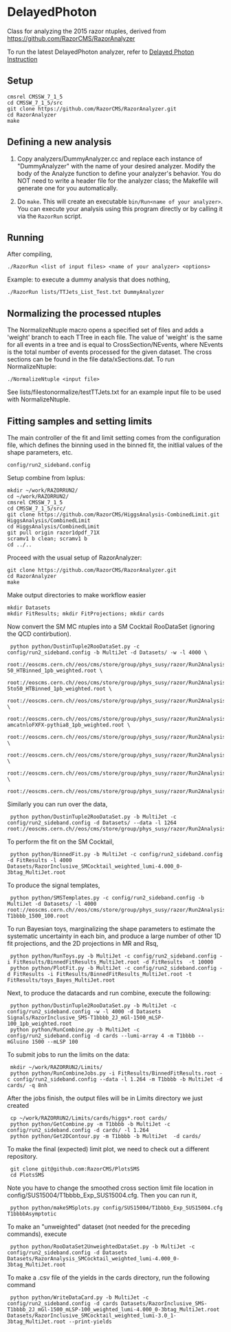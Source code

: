 DelayedPhoton
=============

Class for analyzing the 2015 razor ntuples, derived from https://github.com/RazorCMS/RazorAnalyzer

To run the latest DelayedPhoton analyzer, refer to [Delayed Photon Instruction](README_DelayedPhoton.md)

Setup
-------------

    cmsrel CMSSW_7_1_5
    cd CMSSW_7_1_5/src
    git clone https://github.com/RazorCMS/RazorAnalyzer.git
    cd RazorAnalyzer
    make
  
Defining a new analysis
-------------
1) Copy analyzers/DummyAnalyzer.cc and replace each instance of "DummyAnalyzer" with the name of your desired analyzer.  Modify the body of the Analyze function to define your analyzer's behavior.  You do NOT need to write a header file for the analyzer class; the Makefile will generate one for you automatically.  

2) Do `make`.  This will create an executable `bin/Run<name of your analyzer>`. You can execute your analysis using this program directly or by calling it via the `RazorRun` script. 

Running
------------
After compiling, 

    ./RazorRun <list of input files> <name of your analyzer> <options>
  
Example: to execute a dummy analysis that does nothing,

    ./RazorRun lists/TTJets_List_Test.txt DummyAnalyzer

Normalizing the processed ntuples
------------
The NormalizeNtuple macro opens a specified set of files and adds a 'weight' branch to each TTree in each file.  The value of 'weight' is the same for all events in a tree and is equal to CrossSection/NEvents, where NEvents is the total number of events processed for the given dataset.  The cross sections can be found in the file data/xSections.dat.  To run NormalizeNtuple:

    ./NormalizeNtuple <input file>

See lists/filestonormalize/testTTJets.txt for an example input file to be used with NormalizeNtuple.

Fitting samples and setting limits
-----------

The main controller of the fit and limit setting comes from the
configuration file, which defines the binning used in the binned fit,
the initlial values of the shape parameters, etc.

    config/run2_sideband.config

Setup combine from lxplus:

	mkdir ~/work/RAZORRUN2/
	cd ~/work/RAZORRUN2/
    cmsrel CMSSW_7_1_5
    cd CMSSW_7_1_5/src/
    git clone https://github.com/RazorCMS/HiggsAnalysis-CombinedLimit.git HiggsAnalysis/CombinedLimit
    cd HiggsAnalysis/CombinedLimit
    git pull origin razor1dpdf_71X
    scramv1 b clean; scramv1 b
    cd ../..

Proceed with the usual setup of RazorAnalyzer:

    git clone https://github.com/RazorCMS/RazorAnalyzer.git
    cd RazorAnalyzer
    make
  
Make output directories to make workflow easier 

    mkdir Datasets
    mkdir FitResults; mkdir FitProjections; mkdir cards

Now convert the SM MC ntuples into a SM Cocktail RooDataSet (ignoring
the QCD contirbution).

     python python/DustinTuple2RooDataSet.py -c config/run2_sideband.config -b MultiJet -d Datasets/ -w -l 4000 \
	 root://eoscms.cern.ch//eos/cms/store/group/phys_susy/razor/Run2Analysis/RazorInclusive/V1p19_ForFullStatus20151030/MC/RazorInclusive_DYJetsToLL_M-50_HTBinned_1pb_weighted.root \
	 root://eoscms.cern.ch//eos/cms/store/group/phys_susy/razor/Run2Analysis/RazorInclusive/V1p19_ForFullStatus20151030/MC/RazorInclusive_DYJetsToLL_M-5to50_HTBinned_1pb_weighted.root \
	 root://eoscms.cern.ch//eos/cms/store/group/phys_susy/razor/Run2Analysis/RazorInclusive/V1p19_ForFullStatus20151030/MC/RazorInclusive_SingleTop_1pb_weighted.root \
	 root://eoscms.cern.ch//eos/cms/store/group/phys_susy/razor/Run2Analysis/RazorInclusive/V1p19_ForFullStatus20151030/MC/RazorInclusive_TTJets_TuneCUETP8M1_13TeV-amcatnloFXFX-pythia8_1pb_weighted.root \
	 root://eoscms.cern.ch//eos/cms/store/group/phys_susy/razor/Run2Analysis/RazorInclusive/V1p19_ForFullStatus20151030/MC/RazorInclusive_TTV_1pb_weighted.root \
	 root://eoscms.cern.ch//eos/cms/store/group/phys_susy/razor/Run2Analysis/RazorInclusive/V1p19_ForFullStatus20151030/MC/RazorInclusive_VV_1pb_weighted.root \
	 root://eoscms.cern.ch//eos/cms/store/group/phys_susy/razor/Run2Analysis/RazorInclusive/V1p19_ForFullStatus20151030/MC/RazorInclusive_WJetsToLNu_HTBinned_1pb_weighted.root \
	 root://eoscms.cern.ch//eos/cms/store/group/phys_susy/razor/Run2Analysis/RazorInclusive/V1p19_ForFullStatus20151030/MC/RazorInclusive_ZJetsToNuNu_HTBinned_1pb_weighted.root 

Similarly you can run over the data,

     python python/DustinTuple2RooDataSet.py -b MultiJet -c config/run2_sideband.config -d Datasets/ --data -l 1264 root://eoscms.cern.ch//eos/cms/store/group/phys_susy/razor/Run2Analysis/RazorInclusive/V1p20_ForFullStatus20151030/Data/RazorInclusive_HTMHT_Run2015D_Oct05ReMiniAOD_PRv4_GoodLumiGolden.root

To perform the fit on the SM Cocktail,

     python python/BinnedFit.py -b MultiJet -c config/run2_sideband.config -d FitResults -l 4000 Datasets/RazorInclusive_SMCocktail_weighted_lumi-4.000_0-3btag_MultiJet.root

To produce the signal templates,

	 python python/SMSTemplates.py -c config/run2_sideband.config -b MultiJet -d Datasets/ -l 4000 root://eoscms.cern.ch//eos/cms/store/group/phys_susy/razor/Run2Analysis/FullRazorInclusive/V1p22_ForPreappFreezing20151106/jobs/combined/SMS-T1bbbb_1500_100.root 

To run Bayesian toys, marginalizing the shape parameters to
estimate the systematic uncertainty in each bin, and produce a large number of other 1D fit projections, and the 2D
projections in MR and Rsq,

     python python/RunToys.py -b MultiJet -c config/run2_sideband.config -i FitResults/BinnedFitResults_MultiJet.root -d FitResults  -t 10000
     python python/PlotFit.py -b MultiJet -c config/run2_sideband.config -d FitResults -i FitResults/BinnedFitResults_MultiJet.root -t FitResults/toys_Bayes_MultiJet.root
	
Next, to produce the datacards and run combine, execute the following:

     python python/DustinTuple2RooDataSet.py -b MultiJet -c config/run2_sideband.config -w -l 4000 -d Datasets Signals/RazorInclusive_SMS-T1bbbb_2J_mGl-1500_mLSP-100_1pb_weighted.root
     python python/RunCombine.py -b MultiJet -c config/run2_sideband.config -d cards --lumi-array 4 -m T1bbbb --mGluino 1500 --mLSP 100

To submit jobs to run the limits on the data:

	 mkdir ~/work/RAZORRUN2/Limits/
     python python/RunCombineJobs.py -i FitResults/BinnedFitResults.root -c config/run2_sideband.config --data -l 1.264 -m T1bbbb -b MultiJet -d cards/ -q 8nh

After the jobs finish, the output files will be in Limits directory we
just created

	 cp ~/work/RAZORRUN2/Limits/cards/higgs*.root cards/
     python python/GetCombine.py -m T1bbbb -b MultiJet -c config/run2_sideband.config -d cards/ -l 1.264
     python python/Get2DContour.py -m T1bbbb -b MultiJet  -d cards/ 

To make the final (expected) limit plot, we need to check out a different repository. 

     git clone git@github.com:RazorCMS/PlotsSMS
     cd PlotsSMS

Note you have to change the smoothed cross section limit file location
in config/SUS15004/T1bbbb\_Exp\_SUS15004.cfg. Then you can run it,

	 python python/makeSMSplots.py config/SUS15004/T1bbbb_Exp_SUS15004.cfg T1bbbbAsymptotic

To make an "unweighted" dataset (not needed for the preceding commands),
execute

     python python/RooDataSet2UnweightedDataSet.py -b MultiJet -c config/run2_sideband.config -d Datasets Datasets/RazorAnalysis_SMCocktail_weighted_lumi-4.000_0-3btag_MultiJet.root

To make a .csv file of the yields in the cards directory, run the following command

     python python/WriteDataCard.py -b MultiJet -c config/run2_sideband.config -d cards Datasets/RazorInclusive_SMS-T1bbbb_2J_mGl-1500_mLSP-100_weighted_lumi-4.000_0-3btag_MultiJet.root Datasets/RazorInclusive_SMCocktail_weighted_lumi-3.0_1-3btag_MultiJet.root --print-yields 


